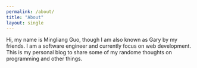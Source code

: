 ```yaml
---
permalink: /about/
title: "About"
layout: single
---
```


Hi, my name is Mingliang Guo, though I am also known as Gary by my friends. I am a software engineer and currently focus on web development. This is my personal blog to share some of my randome thoughts on programming and other things.
